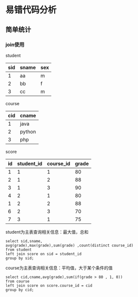 # 易错代码分析



## 简单统计

### join使用

student

| sid  | sname | sex  |
| ---- | ----- | ---- |
| 1    | aa    | m    |
| 2    | bb    | f    |
| 3    | cc    | m    |

course

| cid  | cname  |
| ---- | ------ |
| 1    | java   |
| 2    | python |
| 3    | php    |

score

| id   | student_id | course_id | grade |
| ---- | ---------- | --------- | ----- |
| 1    | 1          | 1         | 80    |
| 2    | 1          | 2         | 88    |
| 3    | 1          | 3         | 90    |
| 4    | 2          | 1         | 80    |
| 1    | 2          | 2         | 88    |
| 6    | 2          | 3         | 70    |
| 7    | 3          | 1         | 75    |

student为主表查询相关信息：最大值，总和

```
select sid,sname,
avg(grade),max(grade),sum(grade) ,count(distinct course_id) 
from student
left join score on sid = student_id 
group by sid;
```

course为主表查询相关信息：平均值，大于某个条件的值

```
select cid,cname,avg(grade),sum(if(grade > 80 , 1, 0))
from course
left join score on score.course_id = cid
group by cid;
```



